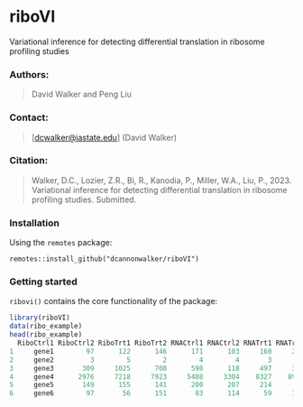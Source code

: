 # riboVI

Variational inference for detecting differential translation in ribosome profiling studies

### Authors: 
> David Walker and Peng Liu

### Contact:
> [dcwalker@iastate.edu] (David Walker)

### Citation: 
> Walker, D.C., Lozier, Z.R., Bi, R., Kanodia, P., Miller, W.A., Liu, P., 2023.
Variational inference for detecting differential translation in ribosome profiling studies. Submitted. 

### Installation
Using the `remotes` package: 
```
remotes::install_github("dcannonwalker/riboVI")
```
### Getting started

`ribovi()` contains the core functionality of the package: 

```r
library(riboVI)
data(ribo_example)
head(ribo_example)
  RiboCtrl1 RiboCtrl2 RiboTrt1 RiboTrt2 RNACtrl1 RNACtrl2 RNATrt1 RNATrt2   NA
1     gene1        97      122      146      171      103     160     231  137
2     gene2         3        5        2        4        4       3       2    2
3     gene3       309     1025      708      598      118     497     359  295
4     gene4      2976     7218     7923     5408     3304    8327    8954 5303
5     gene5       149      155      141      200      207     214      85  180
6     gene6        97       56      151       83      114      59     156  122
```






